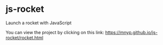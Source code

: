 # js-rocket
Launch a rocket with JavaScript

You can view the project by clicking on this link:
https://mnyp.github.io/js-rocket/rocket.html